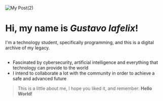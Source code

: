 ![My Post(2)](https://user-images.githubusercontent.com/66472828/120121850-26715880-c17c-11eb-85e3-0809bacefbf3.jpg)
# Hi, my name is *Gustavo Iafelix*!
I'm a technology student, specifically programming, and this is a digital archive of my legacy.
## <About me>
- Fascinated by cybersecurity, artificial intelligence and everything that technology can provide to the world
- I intend to collaborate a lot with the community in order to achieve a safe and advanced future
> This is a little about me, I hope you liked it, and remember: **Hello World!**
